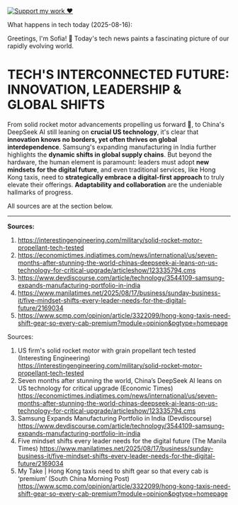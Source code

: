 [![Support my work ❤️](https://img.shields.io/badge/Support%20my%20work%20❤️-orange?style=for-the-badge&logo=patreon&logoColor=white)](https://www.patreon.com/c/evertonics)

What happens in tech today (2025-08-16):

Greetings, I'm Sofia! 👋 Today's tech news paints a fascinating picture of our rapidly evolving world.

# TECH'S INTERCONNECTED FUTURE: INNOVATION, LEADERSHIP & GLOBAL SHIFTS

From solid rocket motor advancements propelling us forward 🚀, to China's DeepSeek AI still leaning on **crucial US technology**, it's clear that **innovation knows no borders, yet often thrives on global interdependence**. Samsung's expanding manufacturing in India further highlights the **dynamic shifts in global supply chains**. But beyond the hardware, the human element is paramount: leaders must adopt **new mindsets for the digital future**, and even traditional services, like Hong Kong taxis, need to **strategically embrace a digital-first approach** to truly elevate their offerings. **Adaptability and collaboration** are the undeniable hallmarks of progress.

All sources are at the section below.

---
**Sources:**
1.  https://interestingengineering.com/military/solid-rocket-motor-propellant-tech-tested
2.  https://economictimes.indiatimes.com/news/international/us/seven-months-after-stunning-the-world-chinas-deepseek-ai-leans-on-us-technology-for-critical-upgrade/articleshow/123335794.cms
3.  https://www.devdiscourse.com/article/technology/3544109-samsung-expands-manufacturing-portfolio-in-india
4.  https://www.manilatimes.net/2025/08/17/business/sunday-business-it/five-mindset-shifts-every-leader-needs-for-the-digital-future/2169034
5.  https://www.scmp.com/opinion/article/3322099/hong-kong-taxis-need-shift-gear-so-every-cab-premium?module=opinion&pgtype=homepage

Sources:
1. US firm's solid rocket motor with grain propellant tech tested (Interesting Engineering)
   https://interestingengineering.com/military/solid-rocket-motor-propellant-tech-tested
2. Seven months after stunning the world, China’s DeepSeek AI leans on US technology for critical upgrade (Economic Times)
   https://economictimes.indiatimes.com/news/international/us/seven-months-after-stunning-the-world-chinas-deepseek-ai-leans-on-us-technology-for-critical-upgrade/articleshow/123335794.cms
3. Samsung Expands Manufacturing Portfolio in India (Devdiscourse)
   https://www.devdiscourse.com/article/technology/3544109-samsung-expands-manufacturing-portfolio-in-india
4. Five mindset shifts every leader needs for the digital future (The Manila Times)
   https://www.manilatimes.net/2025/08/17/business/sunday-business-it/five-mindset-shifts-every-leader-needs-for-the-digital-future/2169034
5. My Take | Hong Kong taxis need to shift gear so that every cab is ‘premium’ (South China Morning Post)
   https://www.scmp.com/opinion/article/3322099/hong-kong-taxis-need-shift-gear-so-every-cab-premium?module=opinion&pgtype=homepage